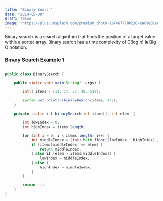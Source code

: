 ```yaml
---
title: 'Binary Search'
date: "2014-05-08"
draft: false
image: "https://plus.unsplash.com/premium_photo-1674677788210-ea8be01cd424?q=80&w=1931&auto=format&fit=crop&ixlib=rb-4.0.3&ixid=M3wxMjA3fDB8MHxwaG90by1wYWdlfHx8fGVufDB8fHx8fA%3D%3D"
---
```


Binary search, is a search algorithm that finds the position of a target value within a sorted array. Binary search has a time complexity of O(log n) in Big O notation.

### Binary Search Example 1

```java

public class BinarySearch {

    public static void main(String[] args) {

        int[] items = {11, 24, 37, 49, 510};

        System.out.println(binarySearch(items, 24));
    }

    private static int binarySearch(int items[], int elem) {

        int lowIndex = 0;
        int highIndex = items.length;

        for (int i = 0; i < items.length; i++) {
            int middleIndex = (int) Math.floor((lowIndex + highIndex) / 2);
            if (items[middleIndex] == elem) {
                return middleIndex;
            } else if (elem > items[middleIndex]) {
                lowIndex = middleIndex;
            } else {
                highIndex = middleIndex;
            }
        }

        return -1;
    }
}
```
